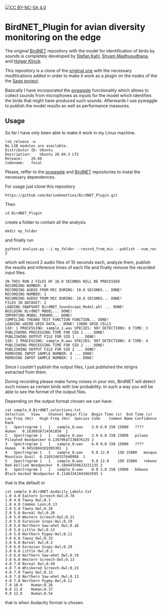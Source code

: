 [![CC BY-NC-SA 4.0][cc-by-nc-sa-shield]][cc-by-nc-sa]

# BirdNET_Plugin for avian diversity monitoring on the edge
The original [BirdNET](https://github.com/kahst/BirdNET) repository with the model for identification of birds by sounds is completely developed by [Stefan Kahl](https://github.com/kahst), [Shyam Madhusudhana](https://www.birds.cornell.edu/brp/shyam-madhusudhana/), and [Holger Klinck](https://www.birds.cornell.edu/brp/holger-klinck/).

This repository is a clone of the [original one](https://github.com/kahst/BirdNET) with the necessary modifications added in order to make it work as a plugin on the nodes of the the [Sage project](https://sagecontinuum.org/).

Basically I have incorporated the [pywaggle](https://github.com/waggle-sensor/pywaggle) functionality which allows to collect sounds from microphones as inputs for the model which identifies the birds that might have produced such sounds. Afterwards I use pywaggle to publish the model results as well as performance measures.

[cc-by-nc-sa]: http://creativecommons.org/licenses/by-nc-sa/4.0/
[cc-by-nc-sa-shield]: https://img.shields.io/badge/License-CC%20BY--NC--SA%204.0-lightgrey.svg

## Usage

So far I have only been able to make it work in my Linux machine.

```
lsb_release -a
No LSB modules are available.
Distributor ID:	Ubuntu
Description:	Ubuntu 20.04.3 LTS
Release:	20.04
Codename:	focal
```

Please, reffer to the [pywaggle](https://github.com/waggle-sensor/pywaggle) and [BirdNET](https://github.com/kahst/BirdNET) repositories to instal the necessary dependences.

For usage just clone this repository

`https://github.com/dariodematties/BirdNET_Plugin.git`

Then

`cd BirdNET_Plugin`

create a folder to contain all the analysis

`mkdir my_folder`

and finally run

`python3 analyze.py --i my_folder --record_from_mic --publish --num_rec 2`

which will record 2 audio files of 10 seconds each, analyze them, publish the results and inference times of each file and finally remove the recorded input files.

```
IN THIS RUN 2 FILES OF 10.0 SECONDS WILL BE PROCESSED 
RECORDING NUMBER: 0 
RECORDING AUDIO FROM MIC DURING: 10.0 SECONDS... DONE! 
RECORDING NUMBER: 1 
RECORDING AUDIO FROM MIC DURING: 10.0 SECONDS... DONE! 
FILES IN DATASET: 2 
LOADING SNAPSHOT BirdNET_Soundscape_Model.pkl ... DONE! 
BUILDING BirdNET MODEL... DONE! 
IMPORTING MODEL PARAMS... DONE! 
COMPILING THEANO TEST FUNCTION FUNCTION... DONE! 
LOADING eBIRD GRID DATA... DONE! 13800 GRID CELLS 
SID: 1 PROCESSING: sample_1.wav SPECIES: 987 DETECTIONS: 8 TIME: 3 
PUBLISHING PROCESSING TIME FOR SID 1 ... DONE! 
PUBLISHING OUTPUT FILE FOR SID 1 ... DONE! 
SID: 2 PROCESSING: sample_0.wav SPECIES: 987 DETECTIONS: 8 TIME: 4 
PUBLISHING PROCESSING TIME FOR SID 2 ... DONE! 
PUBLISHING OUTPUT FILE FOR SID 2 ... DONE! 
REMOVING INPUT SAMPLE NUMBER: 0 ... DONE! 
REMOVING INPUT SAMPLE NUMBER: 1 ... DONE!
```

Since I couldn't pyblish the output files, I just published the strigns extracted from them.

During recording please make funny noises in your mic, BirdNET will detect such noises as certain birds with low probability. In such a way you will be able to see the format of the output files.

Depending on the output format chosen we can have:

```
cat sample_0.BirdNET.selections.txt 
Selection	View	Channel	Begin File	Begin Time (s)	End Time (s)	Low Freq (Hz)	High Freq (Hz)	Species Code	Common Name	Confidence	Rank
1	Spectrogram 1	1	sample_0.wav	3.0	6.0	150	15000	????	Human	0.1630938714561858	1
2	Spectrogram 1	1	sample_0.wav	3.0	6.0	150	15000	pilwoo	Pileated Woodpecker	0.13970647230876135	2
3	Spectrogram 1	1	sample_0.wav	6.0	9.0	150	15000	????	Human	0.9452884101995301	1
4	Spectrogram 1	1	sample_0.wav	9.0	12.0	150	15000	mouqua	Mountain Quail	0.2105246557640988	1
5	Spectrogram 1	1	sample_0.wav	9.0	12.0	150	15000	rebwoo	Red-bellied Woodpecker	0.10444559623221135	2
6	Spectrogram 1	1	sample_0.wav	0.0	3.0	150	15000	bkbwoo	Black-backed Woodpecker	0.11463341843463595	1
```
that is the default or

```
cat sample_0.BirdNET.Audacity_Labels.txt 
1.0	4.0	Eastern Screech-Owl;0.78
1.0	4.0	Tawny Owl;0.3
1.0	4.0	Common Loon;0.13
2.0	5.0	Tawny Owl;0.28
2.0	5.0	Boreal Owl;0.26
2.0	5.0	Western Screech-Owl;0.21
2.0	5.0	Eurasian Scops-Owl;0.19
2.0	5.0	Northern Saw-whet Owl;0.16
2.0	5.0	Little Owl;0.13
2.0	5.0	Northern Pygmy-Owl;0.11
3.0	6.0	Tawny Owl;0.33
3.0	6.0	Boreal Owl;0.3
3.0	6.0	Eurasian Scops-Owl;0.29
3.0	6.0	Little Owl;0.2
3.0	6.0	Northern Saw-whet Owl;0.19
3.0	6.0	Western Screech-Owl;0.13
4.0	7.0	Boreal Owl;0.49
4.0	7.0	Whiskered Screech-Owl;0.23
4.0	7.0	Tawny Owl;0.13
4.0	7.0	Northern Saw-whet Owl;0.13
4.0	7.0	Northern Pygmy-Owl;0.11
7.0	10.0	Human;0.26
8.0	11.0	Human;0.37
9.0	12.0	Human;0.54
```
that is when Audacity format is chosen.

